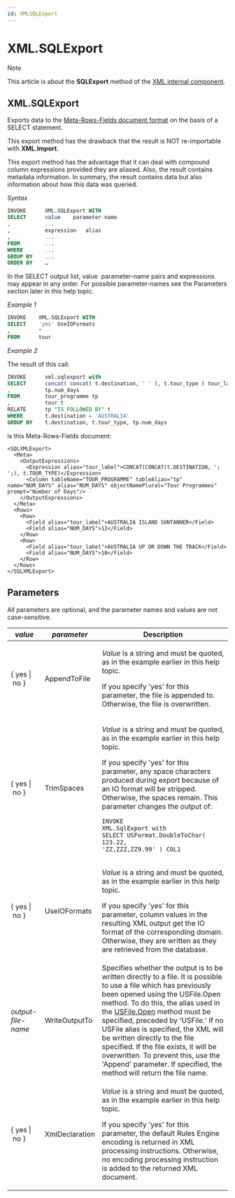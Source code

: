```yaml
---
id: XMLSQLExport
---
```


# XML.SQLExport



> [!NOTE]
> This article is about the **SQLExport** method of the [XML internal component](/docs/Extensions/XML%20internal%20component).

## **XML.SQLExport**

Exports data to the [Meta-Rows-Fields document format](/docs/Repositories/USoft%20XML%20formats/MetaRowsFields%20document%20format.md) on the basis of a SELECT statement.

This export method has the drawback that the result is NOT re-importable with **XML.Import**.

This export method has the advantage that it can deal with compound column expressions provided they are aliased. Also, the result contains metadata information. In summary, the result contains data but also information about how this data was queried.

*Syntax*

```sql
INVOKE      XML.SQLExport WITH
SELECT      value    parameter-name
,           ...
,           expression   alias
,           ...
FROM        ...
WHERE       ...
GROUP BY    ...
ORDER BY    …
```

In the SELECT output list, value  parameter-name pairs and expressions may appear in any order. For possible parameter-names see the Parameters section later in this help topic.

*Example 1*

```sql
INVOKE    XML.SQLExport WITH
SELECT    'yes' UseIOFormats
,         *
FROM      tour
```

*Example 2*

The result of this call:

```sql
INVOKE      xml.sqlexport with
SELECT      concat( concat( t.destination, ' ' ), t.tour_type ) tour_label
,           tp.num_days
FROM        tour_programme tp
,           tour t
RELATE      tp "IS FOLLOWED BY" t
WHERE       t.destination = 'AUSTRALIA'
GROUP BY    t.destination, t.tour_type, tp.num_days
```

is this Meta-Rows-Fields document:

```language-xml
<SQLXMLExport>
  <Meta>
    <OutputExpressions>
      <Expression alias="tour_label">CONCAT(CONCAT(t.DESTINATION, '; ';), t.TOUR_TYPE)</Expression>
      <Column tableName="TOUR_PROGRAMME" tableAlias="tp" name="NUM_DAYS" alias="NUM_DAYS" objectNamePlural="Tour Programmes" prompt="Number of Days"/>
    </OutputExpressions>
  </Meta>
  <Rows>
    <Row>
      <Field alias="tour_label">AUSTRALIA ISLAND SUNTANNER</Field>
      <Field alias="NUM_DAYS">12</Field>
    </Row>
    <Row>
      <Field alias="tour_label">AUSTRALIA UP OR DOWN THE TRACK</Field>
      <Field alias="NUM_DAYS">10</Field>
    </Row>
  </Rows>
</SQLXMLExport>
```

## Parameters

All parameters are optional, and the parameter names and values are not case-sensitive.

|***value***|***parameter***|**Description**|
|--------|--------|--------|
|{ yes \| no }|AppendToFile|<p>*Value* is a string and must be quoted, as in the example earlier in this help topic.</p><p>If you specify 'yes' for this parameter, the file is appended to. Otherwise, the file is overwritten.</p>|
|{ yes \| no }|TrimSpaces|<p>*Value* is a string and must be quoted, as in the example earlier in this help topic.</p><p>If you specify 'yes' for this parameter, any space characters produced during export because of an IO format will be stripped. Otherwise, the spaces remain. This parameter changes the output of:</p><pre><code class="language-sql">INVOKE XML.SqlExport with<br/>SELECT USFormat.DoubleToChar( 123.22, 'ZZ,ZZZ,ZZ9.99' ) COL1</code></pre>|
|{ yes \| no }|UseIOFormats|<p>*Value* is a string and must be quoted, as in the example earlier in this help topic.</p><p>If you specify 'yes' for this parameter, column values in the resulting XML output get the IO format of the corresponding domain. Otherwise, they are written as they are retrieved from the database.</p>|
|*output-file-name*|WriteOutputTo|Specifies whether the output is to be written directly to a file. It is possible to use a file which has previously been opened using the USFile.Open method. To do this, the alias used in the [USFile.Open](/docs/Extensions/USFile%20internal%20component/USFileOpen.md) method must be specified, preceded by 'USFile.' If no USFile alias is specified, the XML will be written directly to the file specified. If the file exists, it will be overwritten. To prevent this, use the 'Append' parameter. If specified, the method will return the file name.|
|{ yes \| no }|XmlDeclaration|<p>*Value* is a string and must be quoted, as in the example earlier in this help topic.</p><p>If you specify 'yes' for this parameter, the default Rules Engine encoding is returned in XML processing instructions. Otherwise, no encoding processing instruction is added to the returned XML document.</p>|



 